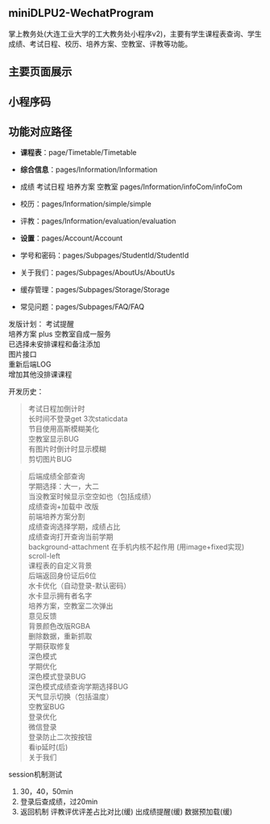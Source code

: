 ## miniDLPU2-WechatProgram

掌上教务处(大连工业大学的工大教务处小程序v2)，主要有学生课程表查询、学生成绩、考试日程、校历、培养方案、空教室、评教等功能。

## 主要页面展示

## 小程序码

## 功能对应路径

+ **课程表**：page/Timetable/Timetable

+ **综合信息**：pages/Information/Information
+ 成绩 考试日程 培养方案 空教室 pages/Information/infoCom/infoCom
+ 校历：pages/Information/simple/simple
+ 评教：pages/Information/evaluation/evaluation


+ **设置**：pages/Account/Account
+ 学号和密码：pages/Subpages/StudentId/StudentId
+ 关于我们：pages/Subpages/AboutUs/AboutUs
+ 缓存管理：pages/Subpages/Storage/Storage
+ 常见问题：pages/Subpages/FAQ/FAQ


发版计划：
考试提醒  
培养方案 plus
空教室自成一服务  
已选择未安排课程和备注添加   
图片接口  
重新后端LOG  
增加其他没排课课程  

开发历史：
> 考试日程加倒计时  
> 长时间不登录get 3次staticdata  
> 节目使用高斯模糊美化  
> 空教室显示BUG  
> 有图片时倒计时显示模糊  
> 剪切图片BUG  

> 后端成绩全部查询   
> 学期选择：大一，大二   
> 当没教室时候显示空空如也（包括成绩）   
> 成绩查询+加载中 改版   
> 前端培养方案分割   
> 成绩查询选择学期，成绩占比   
> 成绩查询打开查询当前学期   
> background-attachment 在手机内核不起作用 (用image+fixed实现)   
> scroll-left   
> 课程表的自定义背景   
> 后端返回身份证后6位   
> 水卡优化（自动登录-默认密码）  
> 水卡显示拥有者名字   
> 培养方案，空教室二次弹出   
> 意见反馈   
> 背景颜色改版RGBA   
> 删除数据，重新抓取   
> 学期获取修复   
> 深色模式   
> 学期优化   
> 深色模式登录BUG   
> 深色模式成绩查询学期选择BUG   
> 天气显示切换（包括温度）  
> 空教室BUG   
> 登录优化  
> 微信登录   
> 登录防止二次按按钮  
> 看ip延时(后)  
>关于我们


session机制测试

1. 30，40，50min
2. 登录后查成绩，过20min
3. 返回机制 评教评优评差占比对比(缓)
 出成绩提醒(缓)
   数据预加载(缓)